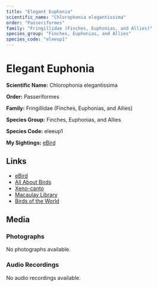 ```yaml
---
title: "Elegant Euphonia"
scientific_name: "Chlorophonia elegantissima"
order: "Passeriformes"
family: "Fringillidae (Finches, Euphonias, and Allies)"
species_group: "Finches, Euphonias, and Allies"
species_code: "eleeup1"
---
```


# Elegant Euphonia

**Scientific Name:** Chlorophonia elegantissima

**Order:** Passeriformes

**Family:** Fringillidae (Finches, Euphonias, and Allies)

**Species Group:** Finches, Euphonias, and Allies

**Species Code:** eleeup1

**My Sightings:** [eBird](https://ebird.org/lifelist?r=world&time=life&spp=eleeup1)

## Links
* [eBird](https://ebird.org/species/eleeup1) 
* [All About Birds](https://www.allaboutbirds.org/guide/eleeup1) 
* [Xeno-canto](https://www.xeno-canto.org/species/eleeup1) 
* [Macaulay Library](https://search.macaulaylibrary.org/catalog?taxonCode=eleeup1&sort=rating_rank_desc)
* [Birds of the World](https://birdsoftheworld.org/bow/species/eleeup1)

## Media
### Photographs
No photographs available.

### Audio Recordings
No audio recordings available.
